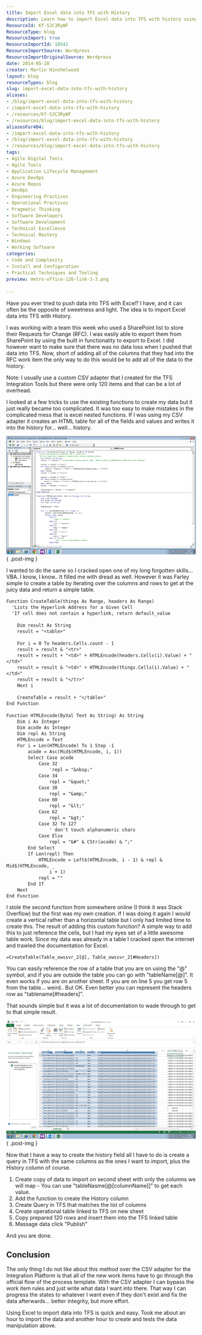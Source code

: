 ```yaml
---
title: Import Excel data into TFS with History
description: Learn how to import Excel data into TFS with history using VBA. Simplify your workflow and ensure data integrity with this step-by-step guide!
ResourceId: Kf-5JC3RyWF
ResourceType: blog
ResourceImport: true
ResourceImportId: 10541
ResourceImportSource: Wordpress
ResourceImportOriginalSource: Wordpress
date: 2014-05-28
creator: Martin Hinshelwood
layout: blog
resourceTypes: blog
slug: import-excel-data-into-tfs-with-history
aliases:
- /blog/import-excel-data-into-tfs-with-history
- /import-excel-data-into-tfs-with-history
- /resources/Kf-5JC3RyWF
- /resources/blog/import-excel-data-into-tfs-with-history
aliasesFor404:
- /import-excel-data-into-tfs-with-history
- /blog/import-excel-data-into-tfs-with-history
- /resources/blog/import-excel-data-into-tfs-with-history
tags:
- Agile Digital Tools
- Agile Tools
- Application Lifecycle Management
- Azure DevOps
- Azure Repos
- DevOps
- Engineering Practices
- Operational Practices
- Pragmatic Thinking
- Software Developers
- Software Development
- Technical Excellence
- Technical Mastery
- Windows
- Working Software
categories:
- Code and Complexity
- Install and Configuration
- Practical Techniques and Tooling
preview: metro-office-128-link-3-3.png

---
```

Have you ever tried to push data into TFS with Excel? I have, and it can often be the opposite of sweetness and light. The idea is to import Excel data into TFS with History.

I was working with a team this week who used a SharePoint list to store their Requests for Change (RFC). I was easily able to export them from SharePoint by using the built in functionality to export to Excel. I did however want to make sure that there was no data loss when I pushed that data into TFS. Now, short of adding all of the columns that they had into the RFC work item the only way to do this would be to add all of the data to the history.

Note: I usually use a custom CSV adapter that I created for the TFS Integration Tools but there were only 120 items and that can be a lot of overhead.

I looked at a few tricks to use the existing functions to create my data but it just really became too complicated. It was too easy to make mistakes in the complicated mess that is excel nested functions. If I was using my CSV adapter it creates an HTML table for all of the fields and values and writes it into the history for… well… history.

![clip_image001](images/clip_image0011-1-1.png "clip_image001")
{ .post-img }

I wanted to do the same so I cracked open one of my long forgotten skills… VBA. I know, I know.. It filled me with dread as well. However it was Farley simple to create a table by iterating over the columns and rows to get at the juicy data and return a simple table.

```
Function CreateTable(things As Range, headers As Range)
  'Lists the Hyperlink Address for a Given Cell
  'If cell does not contain a hyperlink, return default_value

    Dim result As String
    result = "<table>"

    For i = 0 To headers.Cells.count - 1
    result = result & "<tr>"
    result = result + "<td>" + HTMLEncode(headers.Cells(i).Value) + "</td>"
    result = result & "<td>" + HTMLEncode(things.Cells(i).Value) + "</td>"
    result = result & "</tr>"
    Next i

    CreateTable = result + "</table>"
End Function

Function HTMLEncode(ByVal Text As String) As String
    Dim i As Integer
    Dim acode As Integer
    Dim repl As String
    HTMLEncode = Text
    For i = Len(HTMLEncode) To 1 Step -1
        acode = Asc(Mid$(HTMLEncode, i, 1))
        Select Case acode
            Case 32
                'repl = "&nbsp;"
            Case 34
                repl = "&quot;"
            Case 38
                repl = "&amp;"
            Case 60
                repl = "&lt;"
            Case 62
                repl = "&gt;"
            Case 32 To 127
                ' don't touch alphanumeric chars
            Case Else
                repl = "&#" & CStr(acode) & ";"
        End Select
        If Len(repl) Then
            HTMLEncode = Left$(HTMLEncode, i - 1) & repl & Mid$(HTMLEncode, _
                i + 1)
            repl = ""
        End If
    Next
End Function

```

I stole the second function from somewhere online (I think it was Stack Overflow) but the first was my own creation. If I was doing it again I would create a vertical rather than a horizontal table but I only had limited time to create this. The result of adding this custom function? A simple way to add this to just reference the cells, but I had my eyes set of a little awesome table work. Since my data was already in a table I cracked open the internet and trawled the documentation for Excel.

```
=CreateTable(Table_owssvr_2[@], Table_owssvr_2[#Headers])
```

You can easily reference the row of a table that you are on using the "@" symbol, and if you are outside the table you can go with "tableName\[@\]". It even works if you are on another sheet. If you are on line 5 you get row 5 from the table… weird.. But OK. Even better you can represent the headers row as "tablename\[#headers\]".

That sounds simple but it was a lot of documentation to wade through to get to that simple result.

![clip_image002](images/clip_image0021-2-2.png "clip_image002")
{ .post-img }

Now that I have a way to create the history field all I have to do is create a query in TFS with the same columns as the ones I want to import, plus the History column of course.

1. Create copy of data to import on second sheet with only the columns we will map - You can use "tableNasme\[@\[columnName\]\]" to get each value.
2. Add the function to create the History column
3. Create Query in TFS that matches the list of columns
4. Create operational table linked to TFS on new sheet
5. Copy prepared 120 rows and insert them into the TFS linked table
6. Massage data click "Publish"

And you are done.

## Conclusion

The only thing I do not like about this method over the CSV adapter for the Integration Platform is that all of the new work items have to go through the official flow of the process template. With the CSV adapter I can bypass the work item rules and just write what data I want into there. That way I can progress the states to whatever I want even if they don't exist and fix the data afterwards… better integrity, but more effort.

Using Excel to import data into TFS is quick and easy. Took me about an hour to import the data and another hour to create and tests the data manipulation above.
